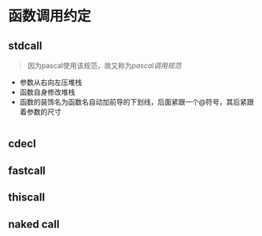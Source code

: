 # 函数调用约定

## stdcall

> 因为pascal使用该规范，故又称为*pascal调用规范*

- 参数从右向左压堆栈
- 函数自身修改堆栈
- 函数的装饰名为函数名自动加前导的下划线，后面紧跟一个@符号，其后紧跟着参数的尺寸

```assembly

```

## cdecl

## fastcall

## thiscall

## naked call